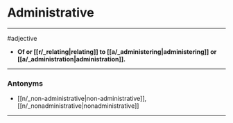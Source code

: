# Administrative
---
#adjective
- **Of or [[r/_relating|relating]] to [[a/_administering|administering]] or [[a/_administration|administration]].**
---
### Antonyms
- [[n/_non-administrative|non-administrative]], [[n/_nonadministrative|nonadministrative]]
---
